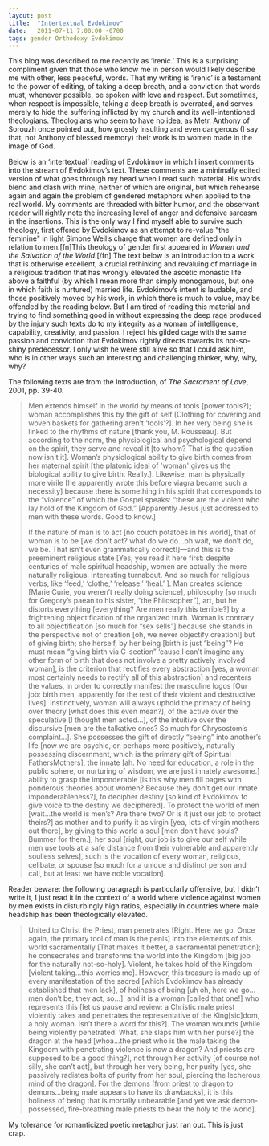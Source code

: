```yaml
---
layout: post
title:  "Intertextual Evdokimov"
date:   2011-07-11 7:00:00 -0700
tags: gender Orthodoxy Evdokimov
---
```

<p>This blog was described to me recently as ‘irenic.’  This is a surprising compliment given that those who know me in person would likely describe me with other, less peaceful, words.  That my writing is ‘irenic’ is a testament to the power of editing, of taking a deep breath, and a conviction that words must, whenever possible, be spoken with love and respect.  But sometimes, when respect is impossible, taking a deep breath is overrated, and serves merely to hide the suffering inflicted by my church and its well-intentioned theologians.  Theologians who seem to have no idea, as Metr. Anthony of Sorouzh once pointed out, how grossly insulting and even dangerous (I say that, not Anthony of blessed memory) their work is to women made in the image of God.</p>
<p> Below is an ‘intertextual’ reading of Evdokimov in which I insert comments into the stream of Evdokimov’s text.  These comments are a minimally edited version of what goes through my head when I read such material.  His words blend and clash with mine, neither of which are original, but which rehearse again and again the problem of gendered metaphors when applied to the real world.  My comments are threaded with bitter humor, and the observant reader will rightly note the increasing level of anger and defensive sarcasm in the insertions.  This is the only way I find myself able to survive such theology, first offered by Evdokimov as an attempt to re-value "the feminine" in light Simone Weil’s charge that women are defined only in relation to men.[fn]This theology of gender first appeared in <em>Women and the Salvation of the World</em>.[/fn]  The text below is an introduction to a work that is otherwise excellent, a crucial rethinking and revaluing of marriage in a religious tradition that has wrongly elevated the ascetic monastic life above a faithful (by which I mean more than simply monogamous, but one in which faith is nurtured) married life.  Evdokimov’s intent is laudable, and those positively moved by his work, in which there is much to value, may be offended by the reading below.  But I am tired of reading this material and trying to find something good in without expressing the deep rage produced by the injury such texts do to my integrity as a woman of intelligence, capability, creativity, and passion.  I reject his gilded cage with the same passion and conviction that Evdokimov rightly directs towards its not-so-shiny predecessor.  I only wish he were still alive so that I could ask him, who is in other ways such an interesting and challenging thinker, why, why, why?</p>
<p> The following texts are from the Introduction, of <em>The Sacrament of Love</em>, 2001, pp. 39-40.</p>
<blockquote>
  <p> Men extends himself in the world by means of tools <span class="intertext">[power tools?]</span>; woman accomplishes this by the gift of self <span class="intertext">[Clothing for covering and woven baskets for gathering aren’t ‘tools’?]</span>.  In her very being she is linked to the rhythms of nature <span class="intertext">[thank you, M. Rousseau]</span>.  But according to the norm, the physiological and psychological depend on the spirit, they serve and reveal it <span class="intertext">[to whom? That is the question now isn't it]</span>.  Woman’s physiological ability to give birth comes from her maternal spirit <span class="intertext">[the platonic ideal of 'woman'  gives us the biological ability to give birth. Really.]</span>.  Likewise, man is physically more virile <span class="intertext">[he apparently wrote this before viagra became such a necessity]</span> because there is something in his spirit that corresponds to the “violence” of which the Gospel speaks: “these are the violent who lay hold of the Kingdom of God.”<span class="intertext"> [Apparently Jesus just addressed to men with these words.  Good to know.]</span></p>
  <p>  If the nature of man is to act <span class="intertext">[no couch potatoes in his world]</span>, that of woman is to be <span class="intertext">[we don’t act? what do we do…oh wait, we don’t do, we be.  That isn’t even grammatically correct!]</span>—and this is the preeminent religious state <span class="intertext">[Yes, you read it here first: despite centuries of male spiritual headship, women are actually the more naturally religious.  Interesting turnabout.  And so much for religious verbs, like ‘feed,’ ‘clothe,’ ‘release,’ ‘heal.’ ]</span>.  Man creates science <span class="intertext">[Marie Curie, you weren’t really doing science]</span>, philosophy <span class="intertext">[so much for Gregory’s paean to his sister, “the Philosopher”]</span>, art, but he distorts everything <span class="intertext">[everything?  Are men really this terrible?]</span> by a frightening objectification of the organized truth.  Woman is contrary to all objectification <span class="intertext">[so much for “sex sells”]</span> because she stands in the perspective not of creation <span class="intertext">[oh, we never objectify creation!]</span> but of giving birth; she herself, by her being <span class="intertext">[birth is just “being”? He must mean “giving birth via C-section” ‘cause I can’t imagine any other form of birth that does not involve a pretty actively involved woman]</span>, is the criterion that rectifies every abstraction <span class="intertext">[yes, a woman most certainly needs to rectify all of this abstraction]</span> and recenters the values, in order to correctly manifest the masculine logos <span class="intertext">[Our job: birth men, apparently for the rest of their violent and destructive lives]</span>.  Instinctively, woman will always uphold the primacy of being over theory <span class="intertext">[what does this even mean?]</span>, of the active over the speculative <span class="intertext">[I thought men acted…]</span>, of the intuitive over the discursive <span class="intertext">[men are the talkative ones?  So much for Chrysostom’s complaint…]</span>.  She possesses the gift of directly “seeing” into another’s life <span class="intertext">[now we are psychic, or, perhaps more positively, naturally possessing discernment, which is the primary gift of Spiritual FathersMothers]</span>, the innate <span class="intertext">[ah.  No need for education, a role in the public sphere, or nurturing of wisdom, we are just innately awesome.]</span> ability to grasp the imponderable <span class="intertext">[is this why men fill pages with ponderous theories about women?  Because they don’t get our innate imponderableness?]</span>, to decipher destiny <span class="intertext">[so kind of Evdokimov to give voice to the destiny we deciphered]</span>.  To protect the world of men <span class="intertext">[wait…the world is men’s? Are there two? Or is it just our job to protect theirs?]</span> as mother and to purify it as virgin <span class="intertext">[yea, lots of virgin mothers out there]</span>, by giving to this world a soul <span class="intertext">[men don’t have souls?  Bummer for them.]</span>, her soul <span class="intertext">[right, our job is to give our self while men use tools at a safe distance from their vulnerable and apparently soulless selves]</span>, such is the vocation of every woman, religious, celibate, or spouse <span class="intertext">[so much for a unique and distinct person and call, but at least we have noble vocation]</span>.</p>
</blockquote>
<p> Reader beware: the following paragraph is particularly offensive, but I didn’t write it, I just read it in the context of a world where violence against women  by men exists in disturbingly high ratios, especially in countries where male headship has been theologically elevated.</p>
<blockquote>
  <p> United to Christ the Priest, man penetrates <span class="intertext">[Right.  Here we go.  Once again, the primary tool of man is the penis]</span> into the elements of this world sacramentally <span class="intertext">[That makes it better, a sacramental penetration]</span>; he consecrates and transforms the world into the Kingdom<span class="intertext"> [big job for the naturally not-so-holy]</span>.  Violent, he takes hold of the Kingdom <span class="intertext">[violent taking…this worries me]</span>.  However, this treasure is made up of every manifestation of the sacred <span class="intertext">[which Evdokimov has already established that men lack]</span>, of holiness of being <span class="intertext">[uh oh, here we go…men don’t be, they act, so…]</span>, and it is a woman <span class="intertext">[called that one!]</span> who represents this <span class="intertext">[let us pause and review: a Christic male priest violently takes and penetrates the representative of the King[sic]dom, a holy woman.  Isn’t there a word for this?]</span>.  The woman wounds <span class="intertext">[while being violently penetrated.  What, she slaps him with her purse?]</span> the dragon at the head <span class="intertext">[whoa…the priest who is the male taking the Kingdom with penetrating violence is now a dragon?  And priests are supposed to be a good thing?]</span>, not through her activity <span class="intertext">[of course not silly, she can’t act]</span>, but through her very being, her purity <span class="intertext">[yes, she passively radiates bolts of purity from her soul, piercing the lecherous mind of the dragon]</span>.  For the demons <span class="intertext">[from priest to dragon to demons…being male appears to have its drawbacks]</span>, it is this holiness of being that is mortally unbearable <span class="intertext">[and yet we ask demon-possessed, fire-breathing male priests to bear the holy to the world]</span>.</p>
</blockquote>
<p>My tolerance for romanticized poetic metaphor just ran out.  This is just crap.</p>
